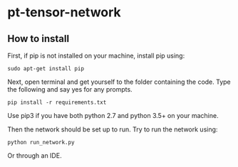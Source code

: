 # pt-tensor-network

## How to install
First, if pip is not installed on your machine, install pip using:
```
sudo apt-get install pip
```

Next, open terminal and get yourself to the folder containing the code. Type the following and say yes for any prompts.
```
pip install -r requirements.txt
```
Use pip3 if you have both python 2.7 and python 3.5+ on your machine.

Then the network should be set up to run. Try to run the network using:
```
python run_network.py
```
Or through an IDE.
